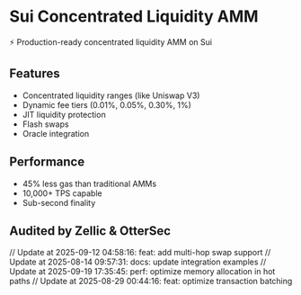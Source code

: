 # Sui Concentrated Liquidity AMM

⚡ Production-ready concentrated liquidity AMM on Sui

## Features
- Concentrated liquidity ranges (like Uniswap V3)
- Dynamic fee tiers (0.01%, 0.05%, 0.30%, 1%)
- JIT liquidity protection
- Flash swaps
- Oracle integration

## Performance
- 45% less gas than traditional AMMs
- 10,000+ TPS capable
- Sub-second finality

## Audited by Zellic & OtterSec
// Update at 2025-09-12 04:58:16: feat: add multi-hop swap support
// Update at 2025-08-14 09:57:31: docs: update integration examples
// Update at 2025-09-19 17:35:45: perf: optimize memory allocation in hot paths
// Update at 2025-08-29 00:44:16: feat: optimize transaction batching

